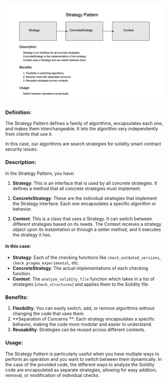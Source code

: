 

![](images/strategy.png)

### Definition:

The Strategy Pattern defines a family of algorithms, encapsulates each one, and makes them interchangeable. 
It lets the algorithm vary independently from clients that use it.

In this case, our algorithms are search strategies for solidity smart contract security issues.

### Description:

In the Strategy Pattern, you have:

1. **Strategy**: This is an interface that is used by all concrete strategies. It defines a method that all concrete strategies must implement.

2. **ConcreteStrategy**: These are the individual strategies that implement the Strategy interface. Each one encapsulates a specific algorithm or behavior.

3. **Context**: This is a class that uses a Strategy. It can switch between different strategies based on its needs. The Context receives a strategy object upon its instantiation or through a setter method, and it executes the strategy it has.

#### In this case:

- **Strategy**: Each of the checking functions like `check_outdated_versions`, `check_pragma_experimental`, etc.
- **ConcreteStrategy**: The actual implementations of each checking function.
- **Context**: The `analyze_solidity_file` function which takes in a list of strategies (`check_structures`) and applies them to the Solidity file.

### Benefits:

1. **Flexibility**: You can easily switch, add, or remove algorithms without changing the code that uses them.
2. **Separation of Concerns
   **: Each strategy encapsulates a specific behavior, making the code more modular and easier to understand.
3. **Reusability**: Strategies can be reused across different contexts.

### Usage:

The Strategy Pattern is particularly useful when you have multiple ways to perform an operation and you want to switch between them dynamically. In the case of the provided code, the different ways to analyze the Solidity code are encapsulated as separate strategies, allowing for easy addition, removal, or modification of individual checks.
